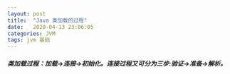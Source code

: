 ```yaml
---
layout: post
title:  "Java 类加载的过程"
date:   2020-04-13 23:06:05
categories: JVM
tags: jvm 基础
---
```


##### 类加载过程：加载->连接->初始化。连接过程又可分为三步:验证->准备->解析。
